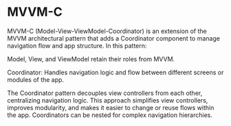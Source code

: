 # MVVM-C

MVVM-C (Model-View-ViewModel-Coordinator) is an extension of the MVVM architectural pattern that adds a Coordinator component to manage navigation flow and app structure. In this pattern:

Model, View, and ViewModel retain their roles from MVVM.

Coordinator: Handles navigation logic and flow between different screens or modules of the app.

The Coordinator pattern decouples view controllers from each other, centralizing navigation logic. This approach simplifies view controllers, improves modularity, and makes it easier to change or reuse flows within the app. Coordinators can be nested for complex navigation hierarchies.